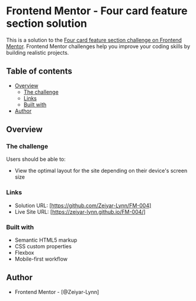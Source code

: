 # Frontend Mentor - Four card feature section solution

This is a solution to the [Four card feature section challenge on Frontend Mentor](https://www.frontendmentor.io/challenges/four-card-feature-section-weK1eFYK). Frontend Mentor challenges help you improve your coding skills by building realistic projects. 

## Table of contents

- [Overview](#overview)
  - [The challenge](#the-challenge)
  - [Links](#links)
  - [Built with](#built-with)
- [Author](#author)

## Overview

### The challenge
Users should be able to:
- View the optimal layout for the site depending on their device's screen size

### Links
- Solution URL: [https://github.com/Zeiyar-Lynn/FM-004]
- Live Site URL: [https://zeiyar-lynn.github.io/FM-004/]

### Built with
- Semantic HTML5 markup
- CSS custom properties
- Flexbox
- Mobile-first workflow

## Author
- Frontend Mentor - [@Zeiyar-Lynn]
